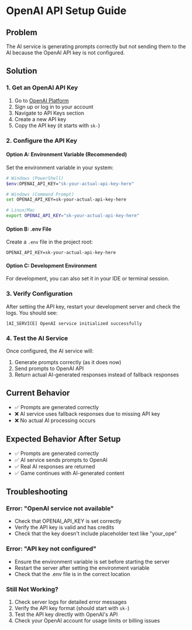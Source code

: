 # OpenAI API Setup Guide

## Problem
The AI service is generating prompts correctly but not sending them to the AI because the OpenAI API key is not configured.

## Solution

### 1. Get an OpenAI API Key
1. Go to [OpenAI Platform](https://platform.openai.com/)
2. Sign up or log in to your account
3. Navigate to API Keys section
4. Create a new API key
5. Copy the API key (it starts with `sk-`)

### 2. Configure the API Key

#### Option A: Environment Variable (Recommended)
Set the environment variable in your system:
```bash
# Windows (PowerShell)
$env:OPENAI_API_KEY="sk-your-actual-api-key-here"

# Windows (Command Prompt)
set OPENAI_API_KEY=sk-your-actual-api-key-here

# Linux/Mac
export OPENAI_API_KEY="sk-your-actual-api-key-here"
```

#### Option B: .env File
Create a `.env` file in the project root:
```env
OPENAI_API_KEY=sk-your-actual-api-key-here
```

#### Option C: Development Environment
For development, you can also set it in your IDE or terminal session.

### 3. Verify Configuration
After setting the API key, restart your development server and check the logs. You should see:
```
[AI_SERVICE] OpenAI service initialized successfully
```

### 4. Test the AI Service
Once configured, the AI service will:
1. Generate prompts correctly (as it does now)
2. Send prompts to OpenAI API
3. Return actual AI-generated responses instead of fallback responses

## Current Behavior
- ✅ Prompts are generated correctly
- ❌ AI service uses fallback responses due to missing API key
- ❌ No actual AI processing occurs

## Expected Behavior After Setup
- ✅ Prompts are generated correctly
- ✅ AI service sends prompts to OpenAI
- ✅ Real AI responses are returned
- ✅ Game continues with AI-generated content

## Troubleshooting

### Error: "OpenAI service not available"
- Check that OPENAI_API_KEY is set correctly
- Verify the API key is valid and has credits
- Check that the key doesn't include placeholder text like "your_ope"

### Error: "API key not configured"
- Ensure the environment variable is set before starting the server
- Restart the server after setting the environment variable
- Check that the .env file is in the correct location

### Still Not Working?
1. Check server logs for detailed error messages
2. Verify the API key format (should start with `sk-`)
3. Test the API key directly with OpenAI's API
4. Check your OpenAI account for usage limits or billing issues

























